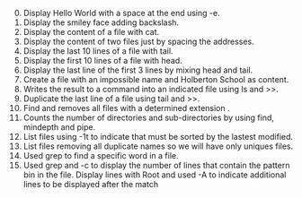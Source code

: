 0. Display Hello World with a space at the end using -e.
1. Display the smiley face adding backslash.
2. Display the content of a file with cat.
3. Display the content of two files just by spacing the addresses.
4. Display the last 10 lines of a file with tail.
5. Display the first 10 lines of a file with head.
6. Display the last line of the first 3 lines by mixing head and tail. 
7. Create a file with an impossible name and Holberton School as content.
8. Writes the result to a command into an indicated file using ls and >>.
9. Duplicate the last line of a file using tail and >>.
10. Find and removes all files with a determined extension .
11. Counts the number of directories and sub-directories by using find, mindepth and pipe.
12. List files using -1t to indicate that must be sorted by the lastest modified.
13. List files removing all duplicate names so we will have only uniques files.
14. Used grep to find a specific word in a file.
15. Used grep and -c to display the number of lines that contain the pattern bin in the file.
Display lines with Root and used -A to indicate additional lines to be displayed after the match
